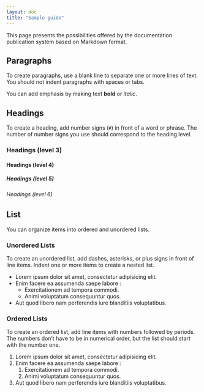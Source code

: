 ```yaml
---
layout: doc
title: "Sample guide"
---
```


<aside class="important">
  <p>
    This page presents the possibilities offered by the documentation publication system based on Markdown format.
  </p>
</aside>

## Paragraphs

To create paragraphs, use a blank line to separate one or more lines of text. You should not indent paragraphs with spaces or tabs.

You can add emphasis by making text **bold** or *italic*.

## Headings

To create a heading, add number signs (`#`) in front of a word or phrase. The number of number signs you use should correspond to the heading level.

### Headings (level 3)
#### Headings (level 4)
##### Headings (level 5)
###### Headings (level 6)


## List

You can organize items into ordered and unordered lists.

### Unordered Lists

To create an unordered list, add dashes, asterisks, or plus signs in front of line items. Indent one or more items to create a nested list.

* Lorem ipsum dolor sit amet, consectetur adipisicing elit.
* Enim facere ea assumenda saepe labore :
  * Exercitationem ad tempora commodi.
  * Animi voluptatum consequuntur quos.
* Aut quod libero nam perferendis iure blanditiis voluptatibus.

### Ordered Lists

To create an ordered list, add line items with numbers followed by periods. The numbers don’t have to be in numerical order, but the list should start with the number one.

1. Lorem ipsum dolor sit amet, consectetur adipisicing elit.
2. Enim facere ea assumenda saepe labore :
    1. Exercitationem ad tempora commodi.
    2. Animi voluptatum consequuntur quos.
3. Aut quod libero nam perferendis iure blanditiis voluptatibus.
